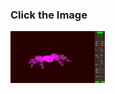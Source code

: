 <h3>Click the Image</h3>
<a href="https://drive.google.com/file/d/1B5pkvy3Wf9UISlRHiEn_qG4Rf3-A599K/view?usp=sharing" target="_blank" style="text-align:center;"><img src="viewer.png" style="width:30%; height:auto;"/></a>


